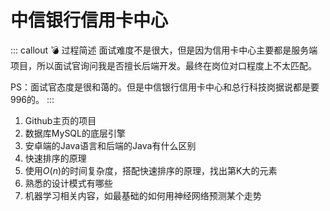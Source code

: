# 中信银行信用卡中心

::: callout 💣 过程简述
面试难度不是很大，但是因为信用卡中心主要都是服务端项目，所以面试官询问我是否擅长后端开发。最终在岗位对口程度上不太匹配。

PS：面试官态度是很和蔼的。但是中信银行信用卡中心和总行科技岗据说都是要996的。
:::

1. Github主页的项目
2. 数据库MySQL的底层引擎
3. 安卓端的Java语言和后端的Java有什么区别
4. 快速排序的原理
5. 使用$O(n)$的时间复杂度，搭配快速排序的原理，找出第K大的元素
6. 熟悉的设计模式有哪些
7. 机器学习相关内容，如最基础的如何用神经网络预测某个走势